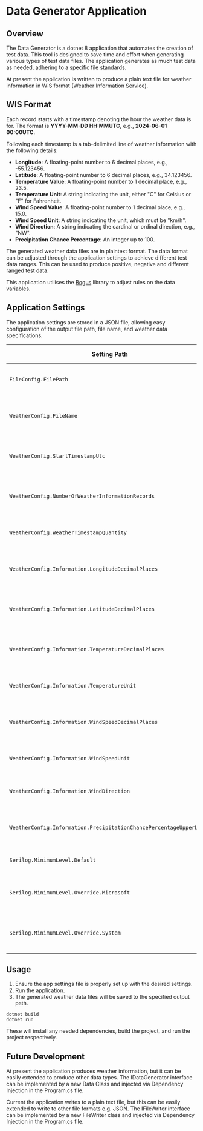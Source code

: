 # Data Generator Application

## Overview
The Data Generator is a dotnet 8 application that automates the creation of test data. 
This tool is designed to save time and effort when generating various types of test data files. 
The application generates as much test data as needed, adhering to a specific file standards.

At present the application is written to produce a plain text file for weather information in WIS format (Weather Information Service).

## WIS Format
Each record starts with a timestamp denoting the hour the weather data is for. The format is **YYYY-MM-DD HH:MMUTC**, e.g., **2024-06-01 00:00UTC**.

Following each timestamp is a tab-delimited line of weather information with the following details:

- **Longitude**: A floating-point number to 6 decimal places, e.g., -55.123456.
- **Latitude**: A floating-point number to 6 decimal places, e.g., 34.123456.
- **Temperature Value**: A floating-point number to 1 decimal place, e.g., 23.5.
- **Temperature Unit**: A string indicating the unit, either "C" for Celsius or "F" for Fahrenheit.
- **Wind Speed Value**: A floating-point number to 1 decimal place, e.g., 15.0.
- **Wind Speed Unit**: A string indicating the unit, which must be "km/h".
- **Wind Direction**: A string indicating the cardinal or ordinal direction, e.g., "NW".
- **Precipitation Chance Percentage**: An integer up to 100.

The generated weather data files are in plaintext format. The data format can be adjusted through the application settings to achieve different test data ranges. 
This can be used to produce positive, negative and different ranged test data.

This application utilises the [Bogus](https://github.com/bchavez/Bogus "Bogus") library to adjust rules on the data variables.

## Application Settings
The application settings are stored in a JSON file, allowing easy configuration of the output file path, file name, and weather data specifications.

| Setting Path                                            | Description                                                          | Example Value | Default Value                                |
|---------------------------------------------------------|----------------------------------------------------------------------|-----|----------------------------------------------|
| `FileConfig.FilePath`                                   | Path where the output files will be saved                            | `C:\\DataGenerator\\Output` | -                                            |
| `WeatherConfig.FileName`                                | Base name for the generated weather data file                        | `WeatherData` | `WeatherData`                                  |
| `WeatherConfig.StartTimestampUtc`                       | Starting timestamp for the weather data in UTC                       | `2024-06-27T13:00:00` | `Current DateTime UTC`                         |
| `WeatherConfig.NumberOfWeatherInformationRecords`       | Number of weather information records to generate                    | `2`   | `5`                                            |
| `WeatherConfig.WeatherTimestampQuantity`                | Number of timestamps to generate per file                            | `5`   | `10`                                           |
| `WeatherConfig.Information.LongitudeDecimalPlaces`      | Number of decimal places for longitude values                        | `6`   | `6`                                            |
| `WeatherConfig.Information.LatitudeDecimalPlaces`       | Number of decimal places for latitude values                         | `6`   | `6`                                            |
| `WeatherConfig.Information.TemperatureDecimalPlaces`    | Number of decimal places for temperature values                      | `1`   | `1`                                            |
| `WeatherConfig.Information.TemperatureUnit`             | List of possible temperature units                                   | `["C", "F"]` | `["C", "F"]`                                   |
| `WeatherConfig.Information.WindSpeedDecimalPlaces`      | Number of decimal places for wind speed values                       | `1   | 1                                            |
| `WeatherConfig.Information.WindSpeedUnit`               | List of possible wind speed units                                    | `["km/h"]` | `["km/h"]`                                     |
| `WeatherConfig.Information.WindDirection`               | List of possible wind directions                                     | `["N", "NE", "E", "SE", "S", "SW", "W", "NW"]` | `["N", "NE", "E", "SE", "S", "SW", "W", "NW"]` |
| `WeatherConfig.Information.PrecipitationChancePercentageUpperLimit` | Upper limit for precipitation chance percentage | `100` | `100`                                          |
| `Serilog.MinimumLevel.Default`                          | Default logging level                                                | `Information` | -                                            |
| `Serilog.MinimumLevel.Override.Microsoft`               | Logging level override for Microsoft components                      | `Information` | -                                            |
| `Serilog.MinimumLevel.Override.System`                  | Logging level override for System components                         | `Warning` | -                                            |

## Usage

1. Ensure the app settings file is properly set up with the desired settings.
2. Run the application.
3. The generated weather data files will be saved to the specified output path.

```console
dotnet build
dotnet run
```
These will install any needed dependencies, build the project, and run the project respectively.

## Future Development
At present the application produces weather information, but it can be easily extended to produce other data types.
The IDataGenerator interface can be implemented by a new Data Class and injected via Dependency Injection in the Program.cs file.

Current the application writes to a plain text file, but this can be easily extended to write to other file formats e.g. JSON.
The IFileWriter interface can be implemented by a new FileWriter class and injected via Dependency Injection in the Program.cs file.
